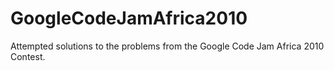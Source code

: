# GoogleCodeJamAfrica2010
Attempted solutions to the problems from the Google Code Jam Africa 2010 Contest.
